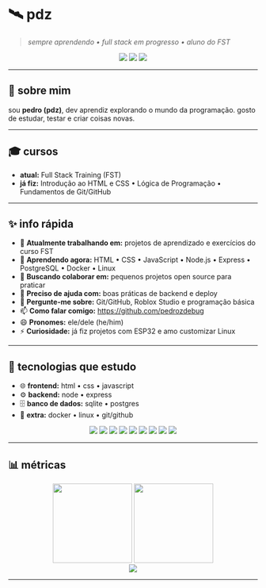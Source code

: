 # 🛰️ pdz

> *sempre aprendendo • full stack em progresso • aluno do FST*

<p align="center">
  <img src="https://img.shields.io/badge/Status-Learning-7c3aed" />
  <img src="https://img.shields.io/badge/Focus-Full%20Stack-0ea5e9" />
  <img src="https://img.shields.io/badge/Made%20with-❤️-ef4444" />
</p>

---

## 👋 sobre mim

sou **pedro (pdz)**, dev aprendiz explorando o mundo da programação. gosto de estudar, testar e criar coisas novas.

---

## 🎓 cursos

* **atual:** Full Stack Training (FST)
* **já fiz:** Introdução ao HTML e CSS • Lógica de Programação • Fundamentos de Git/GitHub

---

## ✨ info rápida

* 🔭 **Atualmente trabalhando em:** projetos de aprendizado e exercícios do curso FST
* 🌱 **Aprendendo agora:** HTML • CSS • JavaScript • Node.js • Express • PostgreSQL • Docker • Linux
* 👯 **Buscando colaborar em:** pequenos projetos open source para praticar
* 🤔 **Preciso de ajuda com:** boas práticas de backend e deploy
* 💬 **Pergunte-me sobre:** Git/GitHub, Roblox Studio e programação básica
* 📫 **Como falar comigo:** https://github.com/pedrozdebug
* 😄 **Pronomes:** ele/dele (he/him)
* ⚡ **Curiosidade:** já fiz projetos com ESP32 e amo customizar Linux 

---

## 🧰 tecnologias que estudo

* 🌐 **frontend:** html • css • javascript
* ⚙️ **backend:** node • express
* 🗄️ **banco de dados:** sqlite • postgres
* 🐧 **extra:** docker • linux • git/github

<p align="center">
  <img src="https://img.shields.io/badge/HTML5-E34F26?logo=html5&logoColor=white" />
  <img src="https://img.shields.io/badge/CSS3-1572B6?logo=css3&logoColor=white" />
  <img src="https://img.shields.io/badge/JavaScript-F7DF1E?logo=javascript&logoColor=111" />
  <img src="https://img.shields.io/badge/Node.js-339933?logo=node.js&logoColor=white" />
  <img src="https://img.shields.io/badge/Express-000?logo=express&logoColor=white" />
  <img src="https://img.shields.io/badge/PostgreSQL-4169E1?logo=postgresql&logoColor=white" />
  <img src="https://img.shields.io/badge/Docker-2496ED?logo=docker&logoColor=white" />
  <img src="https://img.shields.io/badge/Linux-111?logo=linux&logoColor=white" />
  <img src="https://img.shields.io/badge/GitHub-181717?logo=github&logoColor=white" />
</p>

---

## 📊 métricas

<div align="center">
  <img height="160" src="https://github-readme-stats.vercel.app/api?https://github.com/pedrozdebug&show_icons=true&theme=transparent&hide_border=true" />
  <img height="160" src="https://github-readme-stats.vercel.app/api/top-langs/?https://github.com/pedrozdebug&layout=compact&theme=transparent&hide_border=true" />
  <br/>
  <img src="https://streak-stats.demolab.com?https://github.com/pedrozdebug&theme=transparent&hide_border=true" />
</div>

---

